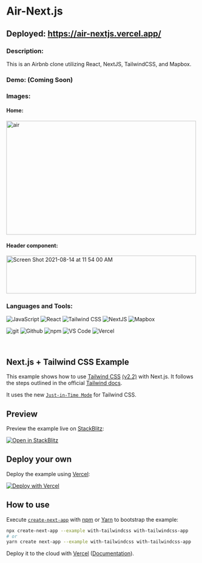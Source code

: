 # Air-Next.js

## Deployed: https://air-nextjs.vercel.app/

### Description:

This is an Airbnb clone utilizing React, NextJS, TailwindCSS, and Mapbox. 

### Demo: (Coming Soon)

### Images: 

#### Home:
<img width="500" height="300" alt="air" src="https://user-images.githubusercontent.com/36944457/130156499-9858b44f-38cf-4a6f-94fa-3919bef86bf8.png">

#### Header component:
<img width="500" height="100" alt="Screen Shot 2021-08-14 at 11 54 00 AM" src="https://user-images.githubusercontent.com/36944457/130156720-38317eca-525f-482a-ae0a-65a27761aba5.png">



### Languages and Tools:

![JavaScript](https://img.shields.io/badge/JavaScript-2E3440?style=for-the-badge&logo=javascript)
![React](https://img.shields.io/badge/React-2E3440?style=for-the-badge&logo=react)
![Tailwind CSS](https://img.shields.io/badge/Tailwind%20CSS-2E3440?style=for-the-badge&logo=tailwind%20css)
![NextJS](https://img.shields.io/badge/NextJS-2E3440?style=for-the-badge&logo=next.js)
![Mapbox](https://img.shields.io/badge/mapbox-2E3440?style=for-the-badge&logo=mapbox)

![git](https://img.shields.io/badge/git-2E3440?style=for-the-badge&logo=git)
![Github](https://img.shields.io/badge/GitHub-2E3440?style=for-the-badge&logo=github)
![npm](https://img.shields.io/badge/npm-2E3440?style=for-the-badge&logo=npm)
![VS Code](https://img.shields.io/badge/VS%20Code-2E3440?style=for-the-badge&logo=visual%20studio)
![Vercel](https://img.shields.io/badge/Vercel-2E3440?style=for-the-badge&logo=vercel)

<br />

## Next.js + Tailwind CSS Example

This example shows how to use [Tailwind CSS](https://tailwindcss.com/) [(v2.2)](https://blog.tailwindcss.com/tailwindcss-2-2) with Next.js. It follows the steps outlined in the official [Tailwind docs](https://tailwindcss.com/docs/guides/nextjs).

It uses the new [`Just-in-Time Mode`](https://tailwindcss.com/docs/just-in-time-mode) for Tailwind CSS.

## Preview

Preview the example live on [StackBlitz](http://stackblitz.com/):

[![Open in StackBlitz](https://developer.stackblitz.com/img/open_in_stackblitz.svg)](https://stackblitz.com/github/vercel/next.js/tree/canary/examples/with-tailwindcss)

## Deploy your own

Deploy the example using [Vercel](https://vercel.com?utm_source=github&utm_medium=readme&utm_campaign=next-example):

[![Deploy with Vercel](https://vercel.com/button)](https://vercel.com/new/git/external?repository-url=https://github.com/vercel/next.js/tree/canary/examples/with-tailwindcss&project-name=with-tailwindcss&repository-name=with-tailwindcss)

## How to use

Execute [`create-next-app`](https://github.com/vercel/next.js/tree/canary/packages/create-next-app) with [npm](https://docs.npmjs.com/cli/init) or [Yarn](https://yarnpkg.com/lang/en/docs/cli/create/) to bootstrap the example:

```bash
npx create-next-app --example with-tailwindcss with-tailwindcss-app
# or
yarn create next-app --example with-tailwindcss with-tailwindcss-app
```

Deploy it to the cloud with [Vercel](https://vercel.com/new?utm_source=github&utm_medium=readme&utm_campaign=next-example) ([Documentation](https://nextjs.org/docs/deployment)).
